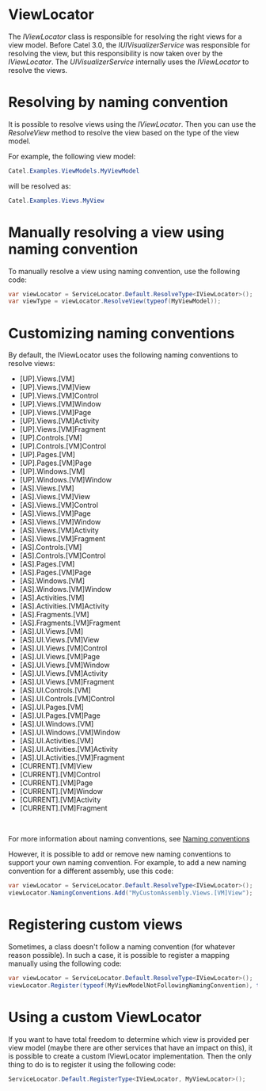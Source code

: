 # ViewLocator

The *IViewLocator* class is responsible for resolving the right views for a view model. Before Catel 3.0, the *IUIVisualizerService* was responsible for resolving the view, but this responsibility is now taken over by the *IViewLocator*. The *UIVisualizerService* internally uses the *IViewLocator* to resolve the views. 

# Resolving by naming convention

It is possible to resolve views using the *IViewLocator*. Then you can use the *ResolveView* method to resolve the view based on the type of the view model.

For example, the following view model:

``` {.java data-syntaxhighlighter-params="brush: java; gutter: false; theme: Confluence" data-theme="Confluence" style="brush: java; gutter: false; theme: Confluence"}
Catel.Examples.ViewModels.MyViewModel
```

will be resolved as:

``` {.java data-syntaxhighlighter-params="brush: java; gutter: false; theme: Confluence" data-theme="Confluence" style="brush: java; gutter: false; theme: Confluence"}
Catel.Examples.Views.MyView
```

# Manually resolving a view using naming convention

To manually resolve a view using naming convention, use the following code:

``` {.java data-syntaxhighlighter-params="brush: java; gutter: false; theme: Confluence" data-theme="Confluence" style="brush: java; gutter: false; theme: Confluence"}
var viewLocator = ServiceLocator.Default.ResolveType<IViewLocator>();
var viewType = viewLocator.ResolveView(typeof(MyViewModel));
```

# Customizing naming conventions

By default, the IViewLocator uses the following naming conventions to resolve views:

-   [UP].Views.[VM]
-   [UP].Views.[VM]View
-   [UP].Views.[VM]Control
-   [UP].Views.[VM]Window
-   [UP].Views.[VM]Page
-   [UP].Views.[VM]Activity
-   [UP].Views.[VM]Fragment
-   [UP].Controls.[VM]
-   [UP].Controls.[VM]Control
-   [UP].Pages.[VM]
-   [UP].Pages.[VM]Page
-   [UP].Windows.[VM]
-   [UP].Windows.[VM]Window
-   [AS].Views.[VM]
-   [AS].Views.[VM]View
-   [AS].Views.[VM]Control
-   [AS].Views.[VM]Page
-   [AS].Views.[VM]Window
-   [AS].Views.[VM]Activity
-   [AS].Views.[VM]Fragment
-   [AS].Controls.[VM]
-   [AS].Controls.[VM]Control
-   [AS].Pages.[VM]
-   [AS].Pages.[VM]Page
-   [AS].Windows.[VM]
-   [AS].Windows.[VM]Window
-   [AS].Activities.[VM]
-   [AS].Activities.[VM]Activity
-   [AS].Fragments.[VM]
-   [AS].Fragments.[VM]Fragment
-   [AS].UI.Views.[VM]
-   [AS].UI.Views.[VM]View
-   [AS].UI.Views.[VM]Control
-   [AS].UI.Views.[VM]Page
-   [AS].UI.Views.[VM]Window
-   [AS].UI.Views.[VM]Activity
-   [AS].UI.Views.[VM]Fragment
-   [AS].UI.Controls.[VM]
-   [AS].UI.Controls.[VM]Control
-   [AS].UI.Pages.[VM]
-   [AS].UI.Pages.[VM]Page
-   [AS].UI.Windows.[VM]
-   [AS].UI.Windows.[VM]Window
-   [AS].UI.Activities.[VM]
-   [AS].UI.Activities.[VM]Activity
-   [AS].UI.Activities.[VM]Fragment
-   [CURRENT].[VM]View
-   [CURRENT].[VM]Control
-   [CURRENT].[VM]Page
-   [CURRENT].[VM]Window
-   [CURRENT].[VM]Activity
-   [CURRENT].[VM]Fragment

 

For more information about naming conventions, see [Naming conventions](Naming_conventions)

However, it is possible to add or remove new naming conventions to support your own naming convention. For example, to add a new naming convention for a different assembly, use this code:

``` {.java data-syntaxhighlighter-params="brush: java; gutter: false; theme: Confluence" data-theme="Confluence" style="brush: java; gutter: false; theme: Confluence"}
var viewLocator = ServiceLocator.Default.ResolveType<IViewLocator>();
viewLocator.NamingConventions.Add("MyCustomAssembly.Views.[VM]View");
```

# Registering custom views

Sometimes, a class doesn't follow a naming convention (for whatever reason possible). In such a case, it is possible to register a mapping manually using the following code:

``` {.java data-syntaxhighlighter-params="brush: java; gutter: false; theme: Confluence" data-theme="Confluence" style="brush: java; gutter: false; theme: Confluence"}
var viewLocator = ServiceLocator.Default.ResolveType<IViewLocator>();
viewLocator.Register(typeof(MyViewModelNotFollowingNamingConvention), typeof(MyView));
```

# Using a custom ViewLocator

If you want to have total freedom to determine which view is provided per view model (maybe there are other services that have an impact on this), it is possible to create a custom IViewLocator implementation. Then the only thing to do is to register it using the following code:

``` {.java data-syntaxhighlighter-params="brush: java; gutter: false; theme: Confluence" data-theme="Confluence" style="brush: java; gutter: false; theme: Confluence"}
ServiceLocator.Default.RegisterType<IViewLocator, MyViewLocator>();
```


